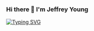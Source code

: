### Hi there 👋 I'm Jeffrey Young
[![Typing SVG](https://readme-typing-svg.herokuapp.com/Welcome+to+my+GitHub=First+line+of+text;Second+line+of+text)](https://git.io/typing-svg)
<!--
**jeffymiyoung/jeffymiyoung** is a ✨ _special_ ✨ repository because its `README.md` (this file) appears on your GitHub profile.

Here are some ideas to get you started:

- 🔭 I’m currently working on ...
- 🌱 I’m currently learning ...
- 👯 I’m looking to collaborate on ...
- 🤔 I’m looking for help with ...
- 💬 Ask me about ...
- 📫 How to reach me: ...
- 😄 Pronouns: ...
- ⚡ Fun fact: ...
-->
